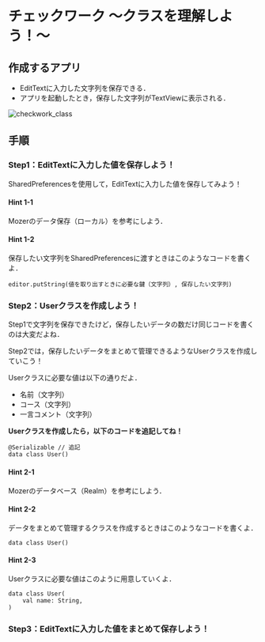 # チェックワーク 〜クラスを理解しよう！〜

## 作成するアプリ
- EditTextに入力した文字列を保存できる．
- アプリを起動したとき，保存した文字列がTextViewに表示される．

![checkwork_class](https://user-images.githubusercontent.com/49048577/144717724-5c698e20-e04b-4821-865d-bae86dd10e6e.png)

## 手順
### Step1：EditTextに入力した値を保存しよう！
SharedPreferencesを使用して，EditTextに入力した値を保存してみよう！

#### Hint 1-1
Mozerのデータ保存（ローカル）を参考にしよう．

#### Hint 1-2
保存したい文字列をSharedPreferencesに渡すときはこのようなコードを書くよ．
```
editor.putString(値を取り出すときに必要な鍵（文字列）, 保存したい文字列)
```

### Step2：Userクラスを作成しよう！
Step1で文字列を保存できたけど，保存したいデータの数だけ同じコードを書くのは大変だよね．

Step2では，保存したいデータをまとめて管理できるようなUserクラスを作成していこう！

Userクラスに必要な値は以下の通りだよ．
- 名前（文字列）
- コース（文字列）
- 一言コメント（文字列）

**Userクラスを作成したら，以下のコードを追記してね！**
```
@Serializable // 追記
data class User()
```

#### Hint 2-1
Mozerのデータベース（Realm）を参考にしよう．

#### Hint 2-2
データをまとめて管理するクラスを作成するときはこのようなコードを書くよ．
```
data class User()
```

#### Hint 2-3
Userクラスに必要な値はこのように用意していくよ．
```
data class User(
    val name: String,
)
```

### Step3：EditTextに入力した値をまとめて保存しよう！

